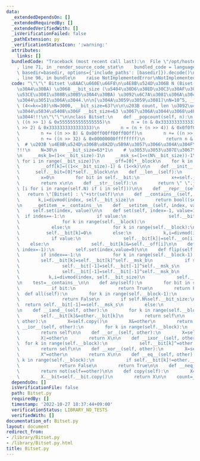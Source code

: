 ```yaml
---
data:
  _extendedDependsOn: []
  _extendedRequiredBy: []
  _extendedVerifiedWith: []
  _isVerificationFailed: false
  _pathExtension: py
  _verificationStatusIcon: ':warning:'
  attributes:
    links: []
  bundledCode: "Traceback (most recent call last):\n  File \"/opt/hostedtoolcache/Python/3.10.8/x64/lib/python3.10/site-packages/onlinejudge_verify/documentation/build.py\"\
    , line 71, in _render_source_code_stat\n    bundled_code = language.bundle(stat.path,\
    \ basedir=basedir, options={'include_paths': [basedir]}).decode()\n  File \"/opt/hostedtoolcache/Python/3.10.8/x64/lib/python3.10/site-packages/onlinejudge_verify/languages/python.py\"\
    , line 96, in bundle\n    raise NotImplementedError\nNotImplementedError\n"
  code: "\"\"\" Bitset \u8AAC\u660E\u66F8\n\u4E8B\u524D\u306B N (Biset \u306E\u30B5\
    \u30A4\u30BA) \u3068 __bit_size (\u5404\u30D6\u30ED\u30C3\u30AF\u3054\u3068\u306B\
    \u53CE\u3081\u308B\u30B5\u30A4\u30BA) \u3092\u6C7A\u3081\u306A\u304F\u3066\u306F\
    \u3044\u3051\u306A\u3044.\n\n[\u304A\u3059\u3059\u3081]\nN=10^5, __bit_size=N//k\
    \ (4<=k<=10)\nN=3000, __bit_size=63?\n\n\u203B count, len \u3092\u4F7F\u3044\u305F\
    \u3044\u5834\u5408\u306F __bit_size=63 \u3067\u306A\u3044\u3068\u4F7F\u3048\u306A\
    \u3044!!!\n\"\"\"\n\nclass Bitset:\n    def __popcount(self, n):\n        n -=\
    \ ((n >> 1) & 0x5555555555555555)\n        n = (n & 0x3333333333333333) + ((n\
    \ >> 2) & 0x3333333333333333)\n        n = (n + (n >> 4)) & 0x0f0f0f0f0f0f0f0f\n\
    \        n += ((n >> 8) & 0x00ff00ff00ff00ff)\n        n += ((n >> 16) & 0x0000ffff0000ffff)\n\
    \        n += ((n >> 32) & 0x00000000ffffffff)\n        return n & 0x7f\n\n  \
    \  # \u203B \u4E8B\u524D\u306B\u8A2D\u5B9A\u3057\u3066\u304A\u304F\u3053\u3068\
    !!!\n    N=30\n    __bit_size=63*1\n    # \u3053\u3053\u307E\u3067\n\n    __block=(N+__bit_size-1)//__bit_size\n\
    \n    __msk_b=(1<<__bit_size)-1\n    __msk_s=(1<<(N%__bit_size))-1\n\n    __on=[1<<i\
    \ for i in range(__bit_size)]\n    __off=[0]*__block\n    for k in range(__block):\n\
    \        __off[k]=((1<<__bit_size)-1) & (1<<k)\n\n    def __init__(self):\n  \
    \      self.__bit=[0]*self.__block\n\n    def __len__(self):\n        assert self.__bit_size<=63\n\
    \        x=0\n        for bit in self.__bit:\n            x+=self.__popcount(bit)\n\
    \        return x\n\n    def __str__(self):\n        return \" \".join(map(str,\
    \ [i for i in range(self.N) if i in self]))\n\n    def __repr__(self):\n     \
    \   return \"[Bitset] : \"+str(self)\n\n    def __contains__(self, index):\n \
    \       k,i=divmod(index, self.__bit_size)\n        return bool((self.__bit[k]>>i)&1)\n\
    \n    __getitem__=__contains__\n    def __setitem__(self, index, value):\n   \
    \     self.set(index, value)\n\n    def set(self, index=-1, value=1):\n      \
    \  if index==-1:\n            if value:\n                self.__bit[-1]=self.__msk_s\n\
    \                for k in range(self.__block):\n                    self.__bit[k]=self.__msk_b\n\
    \            else:\n                for k in range(self.__block):\n          \
    \          self.__bit[k]=0\n        else:\n            k,i=divmod(index, self.__bit_size)\n\
    \            if value:\n                self.__bit[k]|=self.__on[i]\n        \
    \    else:\n                self.__bit[k]&=self.__off[i]\n\n    def reset(self,\
    \ index=-1):\n        self.set(index,value=0)\n\n    def flip(self, index=-1):\n\
    \        if index==-1:\n            for k in range(self.__block-1):\n        \
    \        self.__bit[k]=self.__bit[k]^self.__msk_b\n            if self.N%self.__bit_size:\n\
    \                self.__bit[-1]=self.__bit[-1]^self.__msk_s\n            else:\n\
    \                self.__bit[-1]=self.__bit[-1]^self.__msk_b\n        else:\n \
    \           k,i=divmod(index, self.__bit_size)\n            self.__bit[k]^=self.__on[i]\n\
    \n    test=__contains__\n\n    def any(self):\n        for bit in self.__bit:\n\
    \            if bit:\n                return True\n        return False\n\n  \
    \  def all(self):\n        for k in range(self.__block-1):\n            if self.__bit[k]!=self.__msk_b:\n\
    \                return False\n        if self.N%self.__bit_size:\n          \
    \  return self.__bit[-1]==self.__msk_s\n        else:\n            return self.__bit[-1]==self.__msk_b\n\
    \n    def __iand__(self, other):\n        for k in range(self.__block):\n    \
    \        self.__bit[k]&=other.__bit[k]\n        return self\n\n    def __and__(self,\
    \ other):\n        X=self.copy()\n        X&=other\n        return X\n\n    def\
    \ __ior__(self, other):\n        for k in range(self.__block):\n            self.__bit[k]|=other.__bit[k]\n\
    \        return self\n\n    def __or__(self, other):\n        X=self.copy()\n\
    \        X|=other\n        return X\n\n    def __ixor__(self, other):\n      \
    \  for k in range(self.__block):\n            self.__bit[k]^=other.__bit[k]\n\
    \        return self\n\n    def __xor__(self, other):\n        X=self.copy()\n\
    \        X^=other\n        return X\n\n    def __eq__(self, other):\n        for\
    \ k in range(self.__block):\n            if self.__bit[k]!=other.__bit[k]:\n \
    \               return False\n        return True\n\n    def __neq__(self, other):\n\
    \        return not(self==other)\n\n    def copy(self):\n        X=Bitset()\n\
    \        X.__bit=self.__bit.copy()\n        return X\n\n    count=__len__\n"
  dependsOn: []
  isVerificationFile: false
  path: Bitset.py
  requiredBy: []
  timestamp: '2022-10-27 18:37:44+09:00'
  verificationStatus: LIBRARY_NO_TESTS
  verifiedWith: []
documentation_of: Bitset.py
layout: document
redirect_from:
- /library/Bitset.py
- /library/Bitset.py.html
title: Bitset.py
---
```

